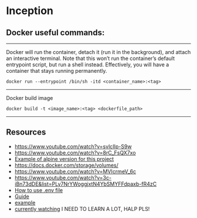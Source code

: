 # **Inception**

## Docker useful commands:
---
Docker will run the container, detach it (run it in the background), and attach an interactive terminal.
Note that this won’t run the container’s default entrypoint script, but run a shell instead.
Effectively, you will have a container that stays running permanently.

	docker run --entrypoint /bin/sh -itd <container_name>:<tag>
---
Docker build image

	docker build -t <image_name>:<tag> <dockerfile_path>
---
## Resources
 * https://www.youtube.com/watch?v=svlcIIp-S9w
 * https://www.youtube.com/watch?v=8rC_FsQX7xo
 * [Example of alpine version for this project](https://github.com/andrewnikiforov/ft_inception)
 * https://docs.docker.com/storage/volumes/
 * https://www.youtube.com/watch?v=MVIcrmeV_6c
 * https://www.youtube.com/watch?v=3c-iBn73dDE&list=PLy7NrYWoggjxtN4YbSMYFFdpaxb-fR4zC
 * [How to use .env file](https://www.youtube.com/watch?v=WqiazgeOsiQ)
 * [Guide](https://epicarts-tistory-com.translate.goog/159?_x_tr_sl=auto&_x_tr_tl=en&_x_tr_hl=pt-PT)
 * [example](https://github.com/abello-r/ft_inception/tree/master/srcs)
 * [currently watching](https://www.youtube.com/watch?v=wDVYaaNy2k8)
 I NEED TO LEARN A LOT, HALP PLS!